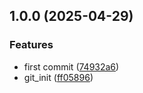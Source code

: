## 1.0.0 (2025-04-29)

### Features

* first commit ([74932a6](https://github.com/sleeping-in-bed/t1/commit/74932a6c2074ab80b6fbdf171f73107305f33dad))
* git_init ([ff05896](https://github.com/sleeping-in-bed/t1/commit/ff05896ca740fd204cdf76453df5ea076c9a3137))
